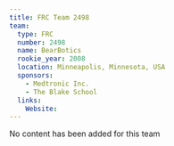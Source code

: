 ```yaml
---
title: FRC Team 2498
team:
  type: FRC
  number: 2498
  name: BearBotics
  rookie_year: 2008
  location: Minneapolis, Minnesota, USA
  sponsors:
    - Medtronic Inc.
    - The Blake School
  links:
    Website: 
---
```

No content has been added for this team
